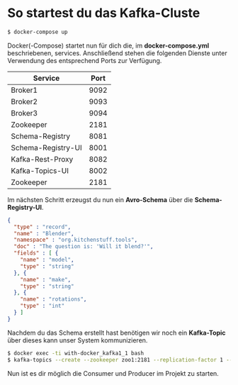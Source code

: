 # So startest du das Kafka-Cluste
```bash
$ docker-compose up
```

Docker(-Compose) startet nun für dich die, im **docker-compose.yml** beschriebenen, services. Anschließend stehen die folgenden Dienste unter Verwendung des entsprechend Ports zur Verfügung.

|Service|Port|
|---|---|
|Broker1|9092|
|Broker2|9093|
|Broker3|9094|
|Zookeeper|2181|
|Schema-Registry|8081|
|Schema-Registry-UI|8001|
|Kafka-Rest-Proxy|8082|
|Kafka-Topics-UI|8002|
|Zookeeper|2181|

Im nächsten Schritt erzeugst du nun ein **Avro-Schema** über die **Schema-Registry-UI**.
```json
{
  "type" : "record",
  "name" : "Blender",
  "namespace" : "org.kitchenstuff.tools",
  "doc" : "The question is: 'Will it blend?'",
  "fields" : [ {
    "name" : "model",
    "type" : "string"
  }, {
    "name" : "make",
    "type" : "string"
  }, {
    "name" : "rotations",
    "type" : "int"
  } ]
}
```

Nachdem du das Schema erstellt hast benötigen wir noch ein **Kafka-Topic** über dieses kann unser System kommunizieren.
```bash
$ docker exec -ti with-docker_kafka1_1 bash
$ kafka-topics --create --zookeeper zoo1:2181 --replication-factor 1 --partitions 1 --topic new-blender
```

Nun ist es dir möglich die Consumer und Producer im Projekt zu starten.
